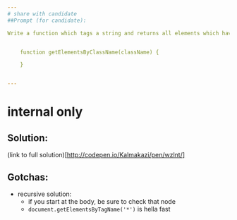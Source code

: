 ```yaml
---
# share with candidate
##Prompt (for candidate):

Write a function which tags a string and returns all elements which have a class which matches the string.


    function getElementsByClassName(className) {

    }


---
```


# internal only

## Solution:
(link to full solution)[http://codepen.io/Kalmakazi/pen/wzlnt/]

## Gotchas:
- recursive solution:
  - if you start at the body, be sure to check that node
  - `document.getElementsByTagName('*')` is hella fast
